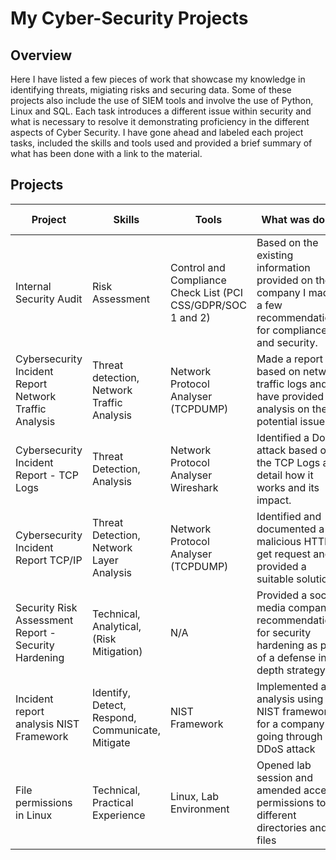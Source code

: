 # My Cyber-Security Projects

## Overview 
Here I have listed a few pieces of work that showcase my knowledge in identifying threats, migiating risks and securing data. Some of these projects also include the use of SIEM tools and involve the use of Python, Linux and SQL. Each task introduces a different issue within security and what is necessary to resolve it demonstrating proficiency in the different aspects of Cyber Security. I have gone ahead and labeled each project tasks, included the skills and tools used and provided a brief summary of what has been done with a link to the material. 

## Projects 


| Project  | Skills | Tools | What was done | Link 1 | Link 2 |
| ------------- | ------------- | ------------- | ------------------- | ------------- | ------------- |
|Internal Security Audit | Risk Assessment  | Control and Compliance Check List (PCI CSS/GDPR/SOC 1 and 2)   | Based on the existing information provided on the company I made a few recommendations for compliance and security. | [Project](https://docs.google.com/document/d/17mvD6uI_ALyVAEerg-z403DCoWEoQdwIngj2r7klvWk/edit?tab=t.0#heading=h.87tykp1u0l36) | |
|Cybersecurity Incident Report Network Traffic Analysis | Threat detection, Network Traffic Analysis | Network Protocol Analyser (TCPDUMP)  | Made a report based on network traffic logs and have provided an analysis on the potential issue.  |[Project](https://docs.google.com/document/d/1hmH4m1OdGxhzsf3Tv9n-VzESvbFVAJ8fUYat1QAiSK4/edit?tab=t.0)| |
|Cybersecurity Incident Report - TCP Logs | Threat Detection, Analysis  |  Network Protocol Analyser Wireshark  | Identified a DoS attack based on the TCP Logs and detail how it works and its impact.  |[Project](https://docs.google.com/document/d/1APAvToJANB6xExm2MaNU6g0LIPa4CAR21l7tJp8hy-0/edit?tab=t.0)| |
|Cybersecurity Incident Report TCP/IP | Threat Detection, Network Layer Analysis  | Network Protocol Analyser (TCPDUMP)  | Identified and documented a malicious HTTP get request and provided a suitable solution  |[Project](https://docs.google.com/document/d/1GdqoGd7gfsO2Ob1lfcBmt2anLVpyvQ7SdxgT3cdFrjA/edit?usp=sharing)| |
|Security Risk Assessment Report -  Security Hardening | Technical, Analytical, (Risk Mitigation) | N/A |Provided a social media company recommendations for security hardening as part of a defense in depth strategy. |[Project](https://docs.google.com/document/d/1AV62HbwE-hMPB2viwTS36653Loc3x6rsO9bSDXfpAsA/edit?usp=sharing)| |
|Incident report analysis NIST Framework |   Identify, Detect, Respond, Communicate, Mitigate | NIST Framework | Implemented an analysis using the NIST framework for a company going through a DDoS attack | [Project](https://docs.google.com/document/d/18t7jhq73GyaP45D2GOz7UU8d--iuGa3_sqxFTi7Lq_Y/edit?usp=sharing)| |
|File permissions in Linux | Technical, Practical Experience | Linux, Lab Environment | Opened lab session and amended access permissions to different directories and files |[Project](https://docs.google.com/document/d/1FwdA55RQoizzwjQaw7kMSdJQ6znvuRRH5KrEpNooaZY/edit?tab=t.0)| |


